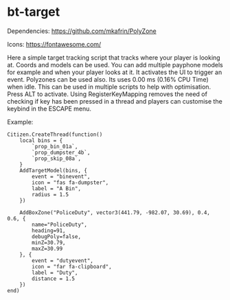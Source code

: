 # bt-target
 
Dependencies: https://github.com/mkafrin/PolyZone

Icons: https://fontawesome.com/

Here a simple target tracking script that tracks where your player is looking at. Coords and models can be used. You can add multiple payphone models for example and when your player looks at it. It activates the UI to trigger an event. Polyzones can be used also. Its uses 0.00 ms (0.16% CPU Time) when idle. This can be used in multiple scripts to help with optimisation. Press ALT to activate. Using RegisterKeyMapping removes the need of checking if key has been pressed in a thread and players can customise the keybind in the ESCAPE menu.

Example: 

```
Citizen.CreateThread(function()
    local bins = {
        `prop_bin_01a`,
        `prop_dumpster_4b`,
        `prop_skip_08a`,
    }
	AddTargetModel(bins, {
		event = "binevent",
		icon = "fas fa-dumpster",
		label = "A Bin",
		radius = 1.5
	})

	AddBoxZone("PoliceDuty", vector3(441.79, -982.07, 30.69), 0.4, 0.6, {
		name="PoliceDuty",
		heading=91,
		debugPoly=false,
		minZ=30.79,
		maxZ=30.99
    }, {
		event = "dutyevent",
		icon = "far fa-clipboard",
		label = "Duty",
		distance = 1.5
	})
end)
```